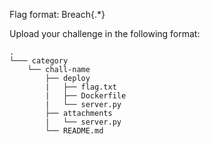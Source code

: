 Flag format: Breach{.*}

Upload your challenge in the following format:
```
.
└─── category
    └── chall-name
        ├── deploy
        |   ├── flag.txt
        |   ├── Dockerfile
        |   └── server.py
        ├── attachments
        |   └── server.py
        └── README.md
```
